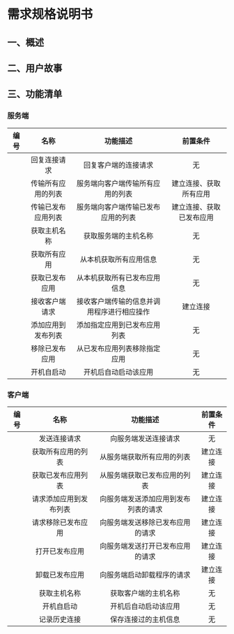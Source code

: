 # 需求规格说明书

## 一、概述

## 二、用户故事

## 三、功能清单

### 服务端

| 编号 |        名称        |                  功能描述                  |         前置条件         |
| :--: | :----------------: | :----------------------------------------: | :----------------------: |
|      |    回复连接请求    |            回复客户端的连接请求            |            无            |
|      | 传输所有应用的列表 |      服务端向客户端传输所有应用的列表      |  建立连接、获取所有应用  |
|      | 传输已发布应用列表 |     服务端向客户端传输已发布应用的列表     | 建立连接、获取已发布应用 |
|      |    获取主机名称    |            获取服务端的主机名称            |            无            |
|      |    获取所有应用    |           从本机获取所有应用信息           |            无            |
|      |   获取已发布应用   |        从本机获取所有已发布应用信息        |            无            |
|      |   接收客户端请求   | 接收客户端传输的信息并调用程序进行相应操作 |         建立连接         |
|      | 添加应用到发布列表 |        添加指定应用到已发布应用列表        |            无            |
|      |   移除已发布应用   |        从已发布应用列表移除指定应用        |            无            |
|      |     开机自启动     |            开机后自动启动该应用            |            无            |

### 客户端

| 编号 |          名称          |               功能描述               | 前置条件 |
| :--: | :--------------------: | :----------------------------------: | :------: |
|      |      发送连接请求      |         向服务端发送连接请求         |    无    |
|      |   获取所有应用的列表   |      从服务端获取所有应用的列表      | 建立连接 |
|      |   获取已发布应用列表   |     从服务端获取已发布应用的列表     | 建立连接 |
|      | 请求添加应用到发布列表 | 向服务端发送添加应用到发布列表的请求 | 建立连接 |
|      |   请求移除已发布应用   |   向服务端发送移除已发布应用的请求   | 建立连接 |
|      |     打开已发布应用     |   向服务端发送打开已发布应用的请求   | 建立连接 |
|      |     卸载已发布应用     |      向服务端启动卸载程序的请求      | 建立连接 |
|      |      获取主机名称      |         获取客户端的主机名称         |    无    |
|      |       开机自启动       |         开机后自动启动该应用         |    无    |
|      |      记录历史连接      |         保存连接过的主机信息         |    无    |

